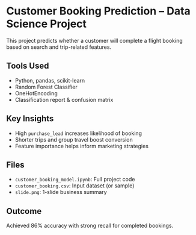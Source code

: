 # Customer Booking Prediction – Data Science Project

This project predicts whether a customer will complete a flight booking based on search and trip-related features.

## Tools Used
- Python, pandas, scikit-learn
- Random Forest Classifier
- OneHotEncoding
- Classification report & confusion matrix

## Key Insights
- High `purchase_lead` increases likelihood of booking
- Shorter trips and group travel boost conversion
- Feature importance helps inform marketing strategies

## Files
- `customer_booking_model.ipynb`: Full project code
- `customer_booking.csv`: Input dataset (or sample)
- `slide.png`: 1-slide business summary

## Outcome
Achieved 86% accuracy with strong recall for completed bookings.
